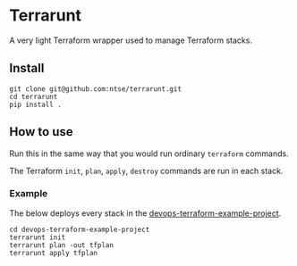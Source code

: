 # Terrarunt

A very light Terraform wrapper used to manage Terraform stacks.

## Install

```shell
git clone git@github.com:ntse/terrarunt.git
cd terrarunt
pip install .
```

## How to use

Run this in the same way that you would run ordinary `terraform` commands.

The Terraform `init`, `plan`, `apply`, `destroy` commands are run in each stack.

### Example

The below deploys every stack in the [devops-terraform-example-project](https://github.com/UKHSA-Internal/devops-terraform-example-project).

```shell
cd devops-terraform-example-project
terrarunt init
terrarunt plan -out tfplan
terrarunt apply tfplan
```
